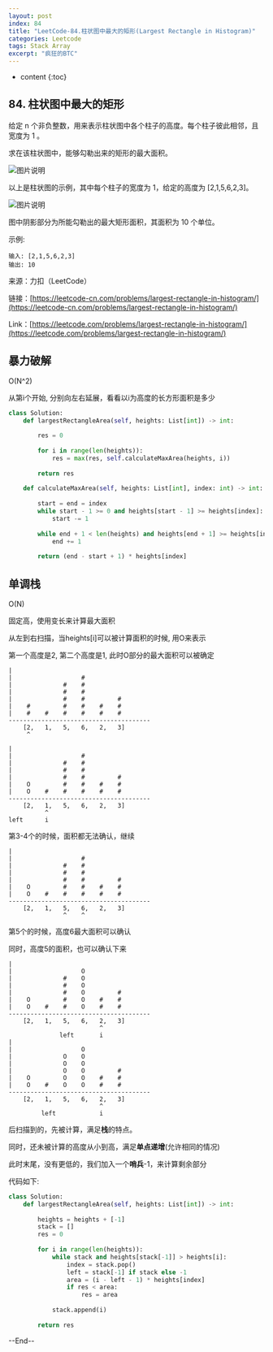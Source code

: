 ```yaml
---
layout: post
index: 84
title: "LeetCode-84.柱状图中最大的矩形(Largest Rectangle in Histogram)"
categories: Leetcode
tags: Stack Array
excerpt: "疯狂的BTC"
---
```


* content
{:toc}

## 84. 柱状图中最大的矩形

给定 n 个非负整数，用来表示柱状图中各个柱子的高度。每个柱子彼此相邻，且宽度为 1 。

求在该柱状图中，能够勾勒出来的矩形的最大面积。

![图片说明](https://geemaple.github.io/images/leetcode-algorithm-84-1.png)

以上是柱状图的示例，其中每个柱子的宽度为 1，给定的高度为 [2,1,5,6,2,3]。

![图片说明](https://geemaple.github.io/images/leetcode-algorithm-84-2.png)

图中阴影部分为所能勾勒出的最大矩形面积，其面积为 10 个单位。

示例:

```
输入: [2,1,5,6,2,3]
输出: 10
```

来源：力扣（LeetCode）

链接：[https://leetcode-cn.com/problems/largest-rectangle-in-histogram/](https://leetcode-cn.com/problems/largest-rectangle-in-histogram/)

Link：[https://leetcode.com/problems/largest-rectangle-in-histogram/](https://leetcode.com/problems/largest-rectangle-in-histogram/)

## 暴力破解

O(N^2)

从第i个开始, 分别向左右延展，看看以i为高度的长方形面积是多少

```python
class Solution:
    def largestRectangleArea(self, heights: List[int]) -> int:
        
        res = 0
        
        for i in range(len(heights)):
            res = max(res, self.calculateMaxArea(heights, i))
            
        return res
        
    def calculateMaxArea(self, heights: List[int], index: int) -> int:
        
        start = end = index
        while start - 1 >= 0 and heights[start - 1] >= heights[index]:
            start -= 1
            
        while end + 1 < len(heights) and heights[end + 1] >= heights[index]:
            end += 1
            
        return (end - start + 1) * heights[index]
```

## 单调栈

O(N)

固定高，使用变长来计算最大面积

从左到右扫描，当heights[i]可以被计算面积的时候, 用O来表示

第一个高度是2, 第二个高度是1, 此时O部分的最大面积可以被确定

```
|
|                   #
|              #    #
|              #    #
|              #    #         #
|    #         #    #    #    #
|    #    #    #    #    #    #  
---------------------------------------
    [2,   1,   5,   6,   2,   3]
     ^

|
|                   #
|              #    #
|              #    #
|              #    #         #
|    O         #    #    #    #
|    O    #    #    #    #    #  
---------------------------------------
    [2,   1,   5,   6,   2,   3]
          ^
left      i
```

第3-4个的时候，面积都无法确认，继续

```
|
|                   #
|              #    #
|              #    #
|              #    #         #
|    O         #    #    #    #
|    O    #    #    #    #    #  
---------------------------------------
    [2,   1,   5,   6,   2,   3]
               ^    ^
```

第5个的时候，高度6最大面积可以确认

同时，高度5的面积，也可以确认下来

```
|
|                   O
|              #    O
|              #    O
|              #    O         #
|    O         #    O    #    #
|    O    #    #    O    #    #  
---------------------------------------
    [2,   1,   5,   6,   2,   3]
                         ^
              left       i
|
|                   O
|              O    O
|              O    O
|              O    O         #
|    O         O    O    #    #
|    O    #    O    O    #    #  
---------------------------------------
    [2,   1,   5,   6,   2,   3]
                         ^
         left            i
```

后扫描到的，先被计算，满足**栈**的特点。

同时，还未被计算的高度从小到高，满足**单点递增**(允许相同的情况)

此时末尾，没有更低的，我们加入一个**哨兵**-1，来计算剩余部分

代码如下:

```python
class Solution:
    def largestRectangleArea(self, heights: List[int]) -> int:
        
        heights = heights + [-1]
        stack = []
        res = 0
        
        for i in range(len(heights)):
            while stack and heights[stack[-1]] > heights[i]:
                index = stack.pop()
                left = stack[-1] if stack else -1
                area = (i - left - 1) * heights[index]
                if res < area:
                    res = area
            
            stack.append(i)
            
        return res
```

--End--
